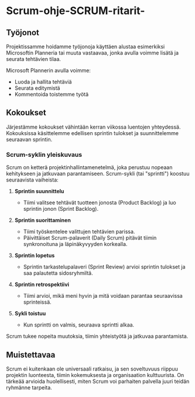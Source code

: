 # Scrum-ohje-SCRUM-ritarit-

## Työjonot
Projektissamme hoidamme työjonoja käyttäen alustaa esimerkiksi Microsoftin Planneria tai muuta vastaavaa, jonka avulla voimme lisätä ja seurata tehtävien tilaa.

Microsoft Plannerin avulla voimme:

- Luoda ja hallita tehtäviä
- Seurata editymistä
- Kommentoida toistemme työtä

## Kokoukset
Järjestämme kokoukset vähintään kerran viikossa luentojen yhteydessä.
Kokouksissa käsittelemme edellisen sprintin tulokset ja suunnittelemme seuraavan sprintin.

### Scrum-syklin yleiskuvaus

Scrum on ketterä projektinhallintamenetelmä, joka perustuu nopeaan kehitykseen ja jatkuvaan parantamiseen. Scrum-sykli (tai "sprintti") koostuu seuraavista vaiheista:

1. **Sprintin suunnittelu**
    - Tiimi valitsee tehtävät tuotteen jonosta (Product Backlog) ja luo sprintin jonon (Sprint Backlog).

2. **Sprintin suorittaminen**
    - Tiimi työskentelee valittujen tehtävien parissa.
    - Päivittäiset Scrum-palaverit (Daily Scrum) pitävät tiimin synkronoituna ja läpinäkyvyyden korkealla.

3. **Sprintin lopetus**
    - Sprintin tarkastelupalaveri (Sprint Review) arvioi sprintin tulokset ja saa palautetta sidosryhmiltä.

4. **Sprintin retrospektiivi**
    - Tiimi arvioi, mikä meni hyvin ja mitä voidaan parantaa seuraavissa sprinteissä.

5. **Sykli toistuu**
    - Kun sprintti on valmis, seuraava sprintti alkaa.

Scrum tukee nopeita muutoksia, tiimin yhteistyötä ja jatkuvaa parantamista.

## Muistettavaa

Scrum ei kuitenkaan ole universaali ratkaisu, ja sen soveltuvuus riippuu projektin luonteesta, tiimin kokemuksesta ja organisaation kulttuurista. On tärkeää arvioida huolellisesti, miten Scrum voi parhaiten palvella juuri teidän ryhmänne tarpeita.

